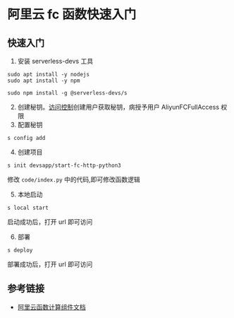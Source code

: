 
# 阿里云 fc 函数快速入门

## 快速入门

1. 安装 serverless-devs 工具

```
sudo apt install -y nodejs
sudo apt install -y npm

sudo npm install -g @serverless-devs/s
```

2. 创建秘钥。[访问控制](https://ram.console.aliyun.com/overview)创建用户获取秘钥，病授予用户 AliyunFCFullAccess 权限
3. 配置秘钥

```
s config add
```

4. 创建项目

```
s init devsapp/start-fc-http-python3
```

修改 `code/index.py` 中的代码,即可修改函数逻辑

5. 本地启动

```
s local start
```

启动成功后，打开 url 即可访问


6. 部署

```
s deploy
```

部署成功后，打开 url 即可访问

## 参考链接

- [阿里云函数计算组件文档](https://docs.serverless-devs.com/fc/config)

